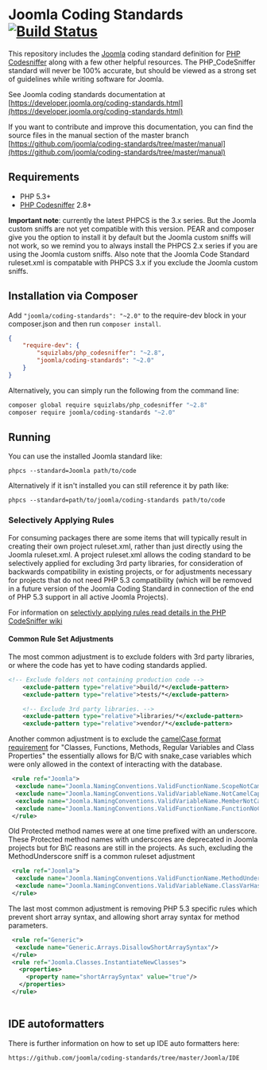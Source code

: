 Joomla Coding Standards [![Build Status](https://travis-ci.org/joomla/coding-standards.svg?branch=master)](https://travis-ci.org/joomla/coding-standards)
=======================

This repository includes the [Joomla](http://developer.joomla.org) coding standard definition for [PHP Codesniffer](https://github.com/squizlabs/PHP_CodeSniffer) along with a few other helpful resources.  The PHP_CodeSniffer standard will never be 100% accurate, but should be viewed as a strong set of guidelines while writing software for Joomla.

See Joomla coding standards documentation at [https://developer.joomla.org/coding-standards.html](https://developer.joomla.org/coding-standards.html)

If you want to contribute and improve this documentation, you can find the source files in the manual section of the master branch [https://github.com/joomla/coding-standards/tree/master/manual](https://github.com/joomla/coding-standards/tree/master/manual)

## Requirements

* PHP 5.3+
* [PHP Codesniffer](https://github.com/squizlabs/PHP_CodeSniffer) 2.8+

**Important note**: currently the latest PHPCS is the 3.x series. But the Joomla custom sniffs are not yet compatible with this version. PEAR and composer give you the option to install it by default but the Joomla custom sniffs will not work, so we remind you to always install the PHPCS 2.x series if you are using the Joomla custom sniffs. Also note that the Joomla Code Standard ruleset.xml is compatable with PHPCS 3.x if you exclude the Joomla custom sniffs.

## Installation via Composer

Add `"joomla/coding-standards": "~2.0"` to the require-dev block in your composer.json and then run `composer install`.

```json
{
    "require-dev": {
		"squizlabs/php_codesniffer": "~2.8",
		"joomla/coding-standards": "~2.0"
	}
}
```

Alternatively, you can simply run the following from the command line:

```sh
composer global require squizlabs/php_codesniffer "~2.8"
composer require joomla/coding-standards "~2.0"
```

## Running

You can use the installed Joomla standard like:

	phpcs --standard=Joomla path/to/code

Alternatively if it isn't installed you can still reference it by path like:

	phpcs --standard=path/to/joomla/coding-standards path/to/code

### Selectively Applying Rules

For consuming packages there are some items that will typically result in creating their own project ruleset.xml, rather than just directly using the Joomla ruleset.xml. A project ruleset.xml allows the coding standard to be selectively applied for excluding 3rd party libraries, for consideration of backwards compatibility in existing projects, or for adjustments necessary for projects that do not need PHP 5.3 compatibility (which will be removed in a future version of the Joomla Coding Standard in connection of the end of PHP 5.3 support in all active Joomla Projects).

For information on [selectivly applying rules read details in the PHP CodeSniffer wiki](https://github.com/squizlabs/PHP_CodeSniffer/wiki/Annotated-ruleset.xml#selectively-applying-rules)

#### Common Rule Set Adjustments

The most common adjustment is to exclude folders with 3rd party libraries, or where the code has yet to have coding standards applied.

```xml
<!-- Exclude folders not containing production code -->
	<exclude-pattern type="relative">build/*</exclude-pattern>
	<exclude-pattern type="relative">tests/*</exclude-pattern>

	<!-- Exclude 3rd party libraries. -->
	<exclude-pattern type="relative">libraries/*</exclude-pattern>
	<exclude-pattern type="relative">vendor/*</exclude-pattern>
```

Another common adjustment is to exclude the [camelCase format requirement](http://joomla.github.io/coding-standards/?coding-standards/chapters/php.md) for "Classes, Functions, Methods, Regular Variables and Class Properties" the essentially allows for B/C with snake_case variables which were only allowed in the context of interacting with the database.

```xml
 <rule ref="Joomla">
  <exclude name="Joomla.NamingConventions.ValidFunctionName.ScopeNotCamelCaps"/>
  <exclude name="Joomla.NamingConventions.ValidVariableName.NotCamelCaps"/>
  <exclude name="Joomla.NamingConventions.ValidVariableName.MemberNotCamelCaps"/>
  <exclude name="Joomla.NamingConventions.ValidFunctionName.FunctionNoCapital"/>
 </rule>
```

Old Protected method names were at one time prefixed with an underscore. These Protected method names with underscores are deprecated in Joomla projects but for B\C reasons are still in the projects. As such, excluding the MethodUnderscore sniff is a common ruleset adjustment

```xml
 <rule ref="Joomla">
  <exclude name="Joomla.NamingConventions.ValidFunctionName.MethodUnderscore"/>
  <exclude name="Joomla.NamingConventions.ValidVariableName.ClassVarHasUnderscore"/>
 </rule>
```

The last most common adjustment is removing PHP 5.3 specific rules which prevent short array syntax, and allowing short array syntax for method parameters.

```xml
 <rule ref="Generic">
  <exclude name="Generic.Arrays.DisallowShortArraySyntax"/>
 </rule>
 <rule ref="Joomla.Classes.InstantiateNewClasses">
   <properties>
     <property name="shortArraySyntax" value="true"/>
   </properties>
 </rule>
 
```

## IDE autoformatters

There is further information on how to set up IDE auto formatters here: 

	https://github.com/joomla/coding-standards/tree/master/Joomla/IDE
